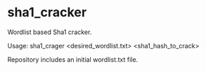 # sha1_cracker
Wordlist based Sha1 cracker.

Usage:
sha1_crager <desired_wordlist.txt> <sha1_hash_to_crack>

Repository includes an initial wordlist.txt file.
